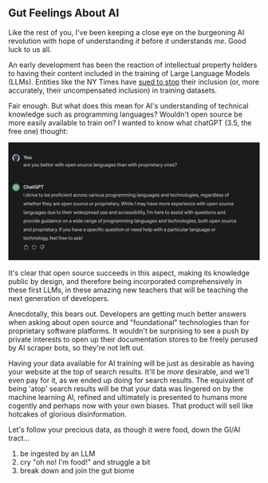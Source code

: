 ## Gut Feelings About AI

Like the rest of you, I've been keeping a close eye on the burgeoning AI revolution with hope of understanding *it* before *it* understands *me*.  Good luck to us all.

An early development has been the reaction of intellectual property holders to having their content included in the training of Large Language Models (LLMs).  Entities like the NY Times have [sued to stop](https://arstechnica.com/tech-policy/2024/02/why-the-new-york-times-might-win-its-copyright-lawsuit-against-openai/) their inclusion (or, more accurately, their uncompensated inclusion) in training datasets.

Fair enough.  But what does this mean for AI's understanding of technical knowledge such as programming languages?  Wouldn't open source be more easily available to train on?  I wanted to know what chatGPT (3.5, the free one) thought: 

![](/assets/images/chatGPT_openSource_vs_Proprietary.png)

It's clear that open source succeeds in this aspect, making its knowledge public by design, and therefore being incorporated comprehensively in these first LLMs, in these amazing new teachers that will be teaching the next generation of developers.

Anecdotally, this bears out.  Developers are getting much better answers when asking about open source and "foundational" technologies than for proprietary software platforms.  It wouldn't be surprising to see a push by private interests to open up their documentation stores to be freely perused by AI scraper bots, so they're not left out.

Having your data available for AI training will be just as desirable as having your website at the top of search results.  It'll be *more*  desirable, and we'll even pay for it, as we ended up doing for search results.  The equivalent of being 'atop' search results will be that your data was lingered on by the machine learning AI, refined and ultimately is presented to humans more cogently and perhaps now with your own biases.  That product will sell like hotcakes of glorious disinformation.

Let's follow your precious data, as though it were food, down the GI/AI tract...

1. be ingested by an LLM
2. cry "oh no!  I'm food!" and struggle a bit
3. break down and join the gut biome
